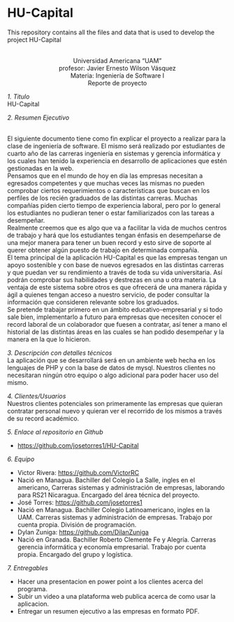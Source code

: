 # HU-Capital
This repository contains all the files and data that is used to develop the project HU-Capital


<center>
    <br>Universidad Americana “UAM” 
<br>profesor: Javier Ernesto Wilson Vásquez
<br>Materia: Ingeniería de Software I
<br>Reporte de proyecto

</center>

*1. Titulo*
<br>HU-Capital

*2. Resumen Ejecutivo*

<br>El siguiente documento tiene como fin explicar el proyecto a realizar para la clase de ingeniería de software. El mismo será realizado por estudiantes de cuarto año de las carreras ingeniería en sistemas y gerencia informática y los cuales han tenido la experiencia en desarrollo de aplicaciones que estén gestionadas en la web.
<br>Pensamos que en el mundo de hoy en día las empresas necesitan a egresados competentes y que muchas veces las mismas no pueden comprobar ciertos requerimientos o características que buscan en los perfiles de los recién graduados de las distintas carreras. Muchas compañías piden cierto tiempo de experiencia laboral, pero por lo general los estudiantes no pudieran tener o estar familiarizados con las tareas a desempeñar. 
<br>Realmente creemos que es algo que va a facilitar la vida de muchos centros de trabajo y hará que los estudiantes tengan énfasis en desempeñarse de una mejor manera para tener un buen record y esto sirve de soporte al querer obtener algún puesto de trabajo en determinada compañía. 
<br>El tema principal de la aplicación HU-Capital es que las empresas tengan un apoyo sostenible y con base de nuevos egresados en las distintas carreras y que puedan ver su rendimiento a través de toda su vida universitaria. Así podrán comprobar sus habilidades y destrezas en una u otra materia. La ventaja de este sistema sobre otros es que ofrecerá de una manera rápida y ágil a quienes tengan acceso a nuestro servicio, de poder consultar la información que consideren relevante sobre los graduados.
<br>Se pretende trabajar primero en un ámbito educativo-empresarial y si todo sale bien, implementarlo a futuro para empresas que necesiten conocer el record laboral de un colaborador que fuesen a contratar, así tener a mano el historial de las distintas áreas en las cuales se han podido desempeñar y la manera en la que lo hicieron.


*3. Descripción con detalles técnicos*
<br>La aplicación que se desarrollará será en un ambiente web hecha en los lenguajes de PHP y con la base de datos de mysql. Nuestros clientes no necesitaran ningún otro equipo o algo adicional para poder hacer uso del mismo.

*4. Clientes/Usuarios*
<br>Nuestros clientes potenciales son primeramente las empresas que quieran contratar personal nuevo y quieran ver el recorrido de los mismos a través de su record académico. 

*5. Enlace al repositorio en Github*
* https://github.com/josetorres1/HU-Capital

*6. Equipo*
* Victor Rivera: https://github.com/VictorRC
 * Nació en Managua. Bachiller del Colegio La Salle, ingles en el americano, Carreras sistemas y administración de empresas, laborando para RS21 Nicaragua. Encargado del área técnica del proyecto.
* José Torres: https://github.com/josetorres1
 * Nació en Managua. Bachiller Colegio Latinoamericano, ingles en la UAM. Carreras sistemas y administración de empresas. Trabajo por cuenta propia. División de programación. 
* Dylan Zuniga: https://github.com/DilanZuniga
 * Nació en Granada. Bachiller Roberto Clemente Fe y Alegría. Carreras gerencia informática y economía empresarial. Trabajo por cuenta propia. Encargado del grupo y logística.

*7. Entregables*
* Hacer una presentacion en power point a los clientes acerca del programa.
* Subir un video a una plataforma web publica acerca de como usar la aplicacion.
* Entregar un resumen ejecutivo a las empresas en formato PDF.
